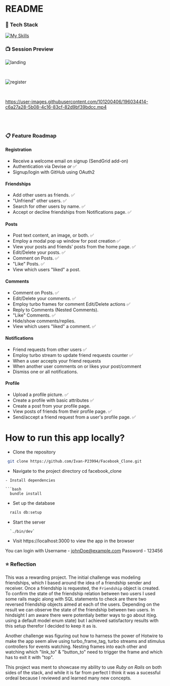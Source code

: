 # README


### 👾 Tech Stack



[![My Skills](https://skillicons.dev/icons?i=html,css,js,ruby,rails,postgres,tailwind)](https://skillicons.dev)

### 📺 Session Preview

![landing](https://user-images.githubusercontent.com/101200406/196034269-28fb3d7f-3194-4d2b-a327-39ce2453734b.png)

<br/>

![register](https://user-images.githubusercontent.com/101200406/196034570-4c25b282-5892-4538-bfbb-a6f1bd19e84a.png)

<br/>

https://user-images.githubusercontent.com/101200406/196034414-c6a27a28-5b08-4c16-83cf-82d9bf39bdcc.mp4

<br/><br/>




### 📋 Feature Roadmap

#### Registration

- Receive a welcome email on signup (SendGrid add-on) 
- Authentication via Devise _or_  :white_check_mark:
- Signup/login with GitHub using OAuth2 


#### Friendships

- Add other users as friends.  :white_check_mark:
- "Unfriend" other users.  :white_check_mark:
- Search for other users by name.  :white_check_mark:
- Accept or decline friendships from Notifications page.  :white_check_mark:

#### Posts

- Post text content, an image, or both.  :white_check_mark:
- Employ a modal pop up window for post creation ✅
- View your posts and friends' posts from the home page.  :white_check_mark:
- Edit/Delete your posts.  :white_check_mark:
- Comment on Posts.  :white_check_mark:
- "Like" Posts.  :white_check_mark:
- View which users "liked" a post.

#### Comments

- Comment on Posts.  :white_check_mark:
- Edit/Delete your comments.  :white_check_mark:
- Employ turbo frames for comment Edit/Delete actions :white_check_mark:
- Reply to Comments (Nested Comments).
- "Like" Comments.  :white_check_mark:
- Hide/show comments/replies.
- View which users "liked" a comment.  :white_check_mark:

#### Notifications

- Friend requests from other users  :white_check_mark:
- Employ turbo stream to update friend requests counter :white_check_mark:
- When a user accepts your friend requests
- When another user comments on or likes your post/comment
- Dismiss one or all notifications.

#### Profile

- Upload a profile picture.  :white_check_mark:
- Create a profile with basic attributes  :white_check_mark:
- Create a post from your profile page.
- View posts of friends from their profile page.  :white_check_mark:
- Send/accept a friend request from a user's profile page.  :white_check_mark:



# How to run this app locally?

- Clone the repository
 ```bash
  git clone https://github.com/Ivan-P23994/Facebook_Clone.git
```
- Navigate to the project directory
  cd facebook_clone
```
- Install dependencies

```bash
  bundle install
```

- Set up the database

```bash
  rails db:setup
```

- Start the server

```bash
  `./bin/dev`
```

- Visit https://localhost:3000 to view the app in the browser

You can login with
Username - johnDoe@example.com
Password - 123456

### ⭐ Reflection

This was a rewarding project. The initial challenge was modeling friendships, which I based around the idea of a friendship sender and receiver. Once a friendship is requested, the `Friendship` object is created. To confirm the state of the friendship relation between two users I used some rails magic along with SQL statements to check are there two reversed friendship objects aimed at each of the users. Depending on the result we can observe the state of the friendship between two users. In hindsight I am aware there were potentialy better ways to go about it(eg. using a default model enum state) but I achieved satisfactory results with this setup therefor I decided to keep it as is.


Another challenge was figuring out how to harness the power of Hotwire to make the app seem alive using turbo_frame_tag, turbo streams and stimulus controllers for events watching. Nesting frames into each other and watching which "link_to" & "button_to" need to trigger the frame and which has to exit it with "top". 

This project was ment to showcase my ability to use _Ruby on Rails_ on both sides of the stack, and while it is far from perfect I think it was a sucessful ordeal because I reviewed and learned many new concepts.

